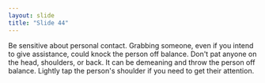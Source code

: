 ```yaml
---
layout: slide
title: "Slide 44"
---
```


Be sensitive about personal contact. Grabbing someone, even if you intend to give assistance, could knock the person off balance. Don't pat anyone on the head, shoulders, or back. It can be demeaning and throw the person off balance. Lightly tap the person's shoulder if you need to get their attention.